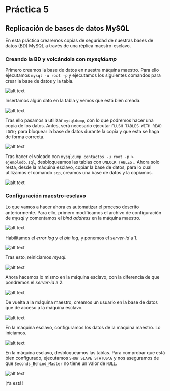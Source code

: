 # Práctica 5
## Replicación de bases de datos MySQL

En esta práctica crearemos copias de seguridad de nuestras bases de datos (BD) MySQL a través de una réplica maestro-esclavo.

### Creando la BD y volcándola con *mysqldump*

Primero creamos la base de datos en nuestra máquina maestro. Para ello ejecutamos ```mysql -u root -p``` y ejecutamos los siguientes comandos para crear la base de datos y la tabla. 

![alt text](http://i.imgur.com/DljOUEa.png)

Insertamos algún dato en la tabla y vemos que está bien creada.

![alt text](http://i.imgur.com/jV0pVHJ.png)

Tras ello pasamos a utilizar ```mysqldump```, con lo que podremos hacer una copia de los datos. Antes, será necesario ejecutar ```FLUSH TABLES WITH READ LOCK;``` para bloquear la base de datos durante la copia y que esta se haga de forma correcta.

![alt text](http://i.imgur.com/8wpgzzK.png)

Tras hacer el volcado con ```mysqldump contactos -u root -p > ejemplodb.sql```, desbloqueamos las tablas con ```UNLOCK TABLES;```. Ahora solo resta, desde la máquina esclavo, copiar la base de datos, para lo cual utilizamos el comando ```scp```, creamos una base de datos y la copiamos.

![alt text](http://i.imgur.com/shrkFzc.png)

### Configuración maestro-esclavo

Lo que vamos a hacer ahora es automatizar el proceso descrito anteriormente. Para ello, primero modificamos el archivo de configuración de *mysql* y comentamos el *bind address* en la máquina maestro.

![alt text](http://i.imgur.com/yTDODby.png)

Habilitamos el *error log* y el *bin log*, y ponemos el *server-id* a 1.

![alt text](http://i.imgur.com/PD7eb0D.png)

Tras esto, reiniciamos *mysql*.

![alt text](http://i.imgur.com/ti13uGE.png)

Ahora hacemos lo mismo en la máquina esclavo, con la diferencia de que pondremos el *server-id* a 2.

![alt text]()

De vuelta a la máquina maestro, creamos un usuario en la base de datos que de acceso a la máquina esclavo. 

![alt text]()

En la máquina esclavo, configuramos los datos de la máquina maestro. Lo iniciamos.

![alt text]()

En la máquina esclavo, desbloqueamos las tablas. Para comprobar que está bien configurado, ejecutamos ```SHOW SLAVE STATUS\G``` y nos aseguramos de que ```Seconds_Behind_Master``` no tiene un valor de ```NULL```.

![alt text]()

¡Ya está!
